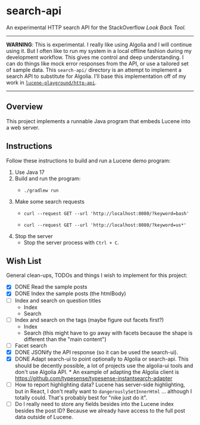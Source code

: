 # search-api

An experimental HTTP search API for the StackOverflow *Look Back Tool*.

---
**WARNING**: This is experimental. I really like using Algolia and I will continue using it. But I often like to run
my system in a local offline fashion during my development workflow. This gives me control and deep understanding. I can
do things like mock error responses from the API, or use a tailored set of sample data. This `search-api/` directory
is an attempt to implement a search API to substitute for Algolia. I'll base this implementation off of my work in
[`lucene-playground/http-api`](https://github.com/dgroomes/lucene-playground/tree/a7e6815f4cb21e0779bb72b5022f9831534f35eb/http-api).

---


## Overview

This project implements a runnable Java program that embeds Lucene into a web server.  


## Instructions

Follow these instructions to build and run a Lucene demo program:

1. Use Java 17
2. Build and run the program:
   * ```shell
     ./gradlew run
     ```
3. Make some search requests
   * ```shell
     curl --request GET --url 'http://localhost:8080/?keyword=bash'
     ```
   * ```shell
     curl --request GET --url 'http://localhost:8080/?keyword=us*'
     ```
4. Stop the server
   * Stop the server process with `Ctrl + C`.


## Wish List

General clean-ups, TODOs and things I wish to implement for this project:

* [x] DONE Read the sample posts
* [x] DONE Index the sample posts (the htmlBody)
* [ ] Index and search on question titles
   * Index
   * Search
* [ ] Index and search on the tags (maybe figure out facets first?)
   * Index
   * Search (this might have to go away with facets because the shape is different than the "main content")
* [ ] Facet search
* [x] DONE JSONify the API response (so it can be used the search-ui).
* [x] DONE Adapt search-ui to point optionally to Algolia or search-api. This should be decently possible, a lot of projects
      use the algolia-ui tools and don't use Algolia API.
      * An example of adapting the Algolia client is <https://github.com/typesense/typesense-instantsearch-adapter>
* [ ] How to report highlighting data? Lucene has server-side highlighting, but in React, I don't really want to `dangerouslySetInnerHtml`
      ... although I totally could. That's probably best for "nike just do it".
* [ ] Do I really need to store any fields besides into the Lucene index besides the post ID? Because we already have
  access to the full post data outside of Lucene.
